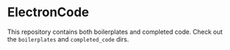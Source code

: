 # ElectronCode

This repository contains both boilerplates and completed code.  Check out the `boilerplates` and `completed_code` dirs.
